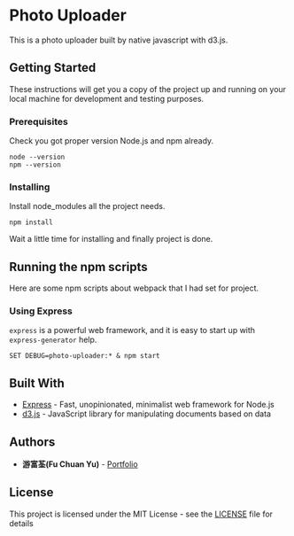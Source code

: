 # Photo Uploader

This is a photo uploader built by native javascript with d3.js.

## Getting Started

These instructions will get you a copy of the project up and running on your local machine for development and testing purposes.

### Prerequisites

Check you got proper version Node.js and npm already. 

```
node --version
npm --version
```

### Installing

Install node_modules all the project needs.

```
npm install
```

Wait a little time for installing and finally project is done.

## Running the npm scripts

Here are some npm scripts about webpack that I had set for project.

### Using Express

`express` is a powerful web framework, and it is easy to start up with `express-generator` help.

```
SET DEBUG=photo-uploader:* & npm start
```

## Built With

* [Express](http://expressjs.com) - Fast, unopinionated, minimalist web framework for Node.js
* [d3.js](https://reactjs.org/) - JavaScript library for manipulating documents based on data

## Authors

* **游富荃(Fu Chuan Yu)** - [Portfolio](https://luffy84217-portfolio.herokuapp.com)

## License

This project is licensed under the MIT License - see the [LICENSE](LICENSE) file for details

